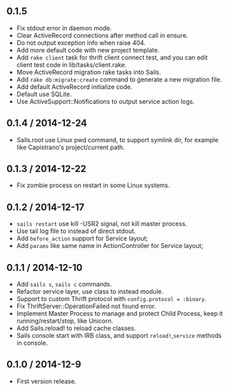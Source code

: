 ## 0.1.5

- Fix stdout error in daemon mode.
- Clear ActiveRecord connections after method call in ensure.
- Do not output exception info when raise 404.
- Add more default code with new project template.
- Add `rake client` task for thrift client connect test, and you can edit client test code in lib/tasks/client.rake.
- Move ActiveRecord migration rake tasks into Sails.
- Add `rake db:migrate:create` command to generate a new migration file.
- Add default ActiveRecord initialize code.
- Default use SQLite.
- Use ActiveSupport::Notifications to output service action logs.

## 0.1.4 / 2014-12-24

- Sails.root use Linux pwd command, to support symlink dir, for example like Capistrano's project/current path.

## 0.1.3 / 2014-12-22

- Fix zombie process on restart in some Linux systems.

## 0.1.2 / 2014-12-17

- `sails restart` use kill -USR2 signal, not kill master process.
- Use tail log file to instead of direct stdout.
- Add `before_action` support for Service layout;
- Add `params` like same name in ActionController for Service layout;

## 0.1.1 / 2014-12-10

- Add `sails s`, `sails c` commands.
- Refactor service layer, use class to instead module.
- Support to custom Thrift protocol with `config.protocol = :binary`.
- Fix ThriftServer::OperationFailed not found error.
- Implement Master Process to manage and protect Child Process, keep it running/restart/stop, like Unicorn.
- Add Sails.reload! to reload cache classes.
- Sails console start with IRB class, and support `reload!`,`service` methods in console.

## 0.1.0 / 2014-12-9

- First version release.
